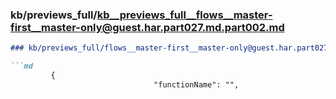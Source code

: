 ### kb/previews_full/kb__previews_full__flows__master-first__master-only@guest.har.part027.md.part002.md

```md
### kb/previews_full/flows__master-first__master-only@guest.har.part027.md (part 002)

```md
         {
                                "functionName": "",
  
```

```

```
